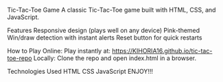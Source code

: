  Tic-Tac-Toe Game
A classic Tic-Tac-Toe game built with HTML, CSS, and JavaScript.

 Features
Responsive design (plays well on any device)
Pink-themed 
Win/draw detection with instant alerts
Reset button for quick restarts

 How to Play
Online: Play instantly at:
https://KIHORIA16.github.io/tic-tac-toe-repo
Locally: Clone the repo and open index.html in a browser.

Technologies Used
HTML
CSS 
JavaScript 
ENJOY!!!
